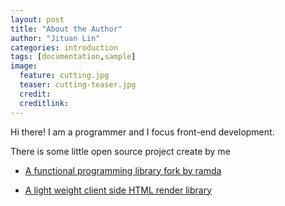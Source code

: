 ```yaml
---
layout: post
title: "About the Author"
author: "Jituan Lin"
categories: introduction
tags: [documentation,sample]
image:
  feature: cutting.jpg
  teaser: cutting-teaser.jpg
  credit:
  creditlink:
---
```


Hi there! I am a programmer and I focus front-end development. 

There is some little open source project create by me

* [A functional programming library fork by ramda](https://www.npmjs.com/package/berserk)

* [A light weight client side HTML render library](https://www.npmjs.com/package/component-js)
 

